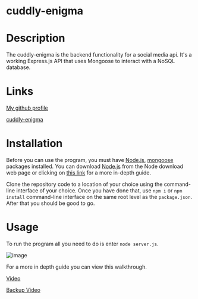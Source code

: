 # cuddly-enigma
# Description

The cuddly-enigma is the backend functionality for a social media api. It's a working Express.js API that uses Mongoose to interact with a NoSQL database.

# Links

[My github profile](https://github.com/AbdalehHersi)

[cuddly-enigma](https://github.com/AbdalehHersi/cuddly-enigma)

# Installation

Before you can use the program, you must have [Node.js](https://nodejs.org/en/download/), [mongoose](https://www.npmjs.com/package/mongoose) packages installed. You can download [Node.js](https://nodejs.org/en/download/) from the Node download web page or clicking on [this link](https://radixweb.com/blog/installing-npm-and-nodejs-on-windows-and-mac) for a more in-depth guide. 

Clone the repository code to a location of your choice using the command-line interface of your choice. Once you have done that, use `npm i` or `npm install` command-line interface on the same root level as the `package.json`. After that you should be good to go.

# Usage

To run the program all you need to do is enter `node server.js`. 

![image](https://user-images.githubusercontent.com/107760608/200391542-654933e1-6ecc-4dc8-920a-89b6735a979d.png)

For a more in depth guide you can view this walkthrough.

[Video](https://drive.google.com/file/d/1LFZoOU7j0AxiIwiTueP_Bxnz439bePyF/view)

[Backup Video](https://youtu.be/Onn6VbOfTZE)
